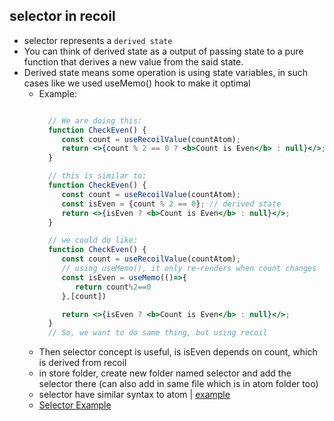 ## selector in recoil

- selector represents a `derived state`
- You can think of derived state as a output of passing state to a pure function that derives a new value from the said state.
- Derived state means some operation is using state variables, in such cases like we used useMemo() hook to make it optimal
  - Example:
    ```jsx

      // We are doing this:
      function CheckEven() {
         const count = useRecoilValue(countAtom);
         return <>{count % 2 == 0 ? <b>Count is Even</b> : null}</>;
      }

      // this is similar to:
      function CheckEven() {
         const count = useRecoilValue(countAtom);
         const isEven = {count % 2 == 0}; // derived state
         return <>{isEven ? <b>Count is Even</b> : null}</>;
      }

      // we could do like:
      function CheckEven() {
         const count = useRecoilValue(countAtom);
         // using useMemo(), it only re-renders when count changes
         const isEven = useMemo(()=>{
            return count%2==0
         },[count])

         return <>{isEven ? <b>Count is Even</b> : null}</>;
      }
      // So, we want to do same thing, but using recoil
    ```
   - Then selector concept is useful, is isEven depends on count, which is derived from recoil 
   - in store folder, create new folder named selector and add the selector there (can also add in same file which is in atom folder too)
   - selector have similar syntax to atom | [example](https://github.com/princebansal7/Web-Development-Concepts/blob/main/react-js/24.react-recoil-selector/src/store/selectors/selector.jsx)
   - [Selector Example](https://github.com/princebansal7/Web-Development-Concepts/blob/main/react-js/24.react-recoil-selector/src/App.jsx)